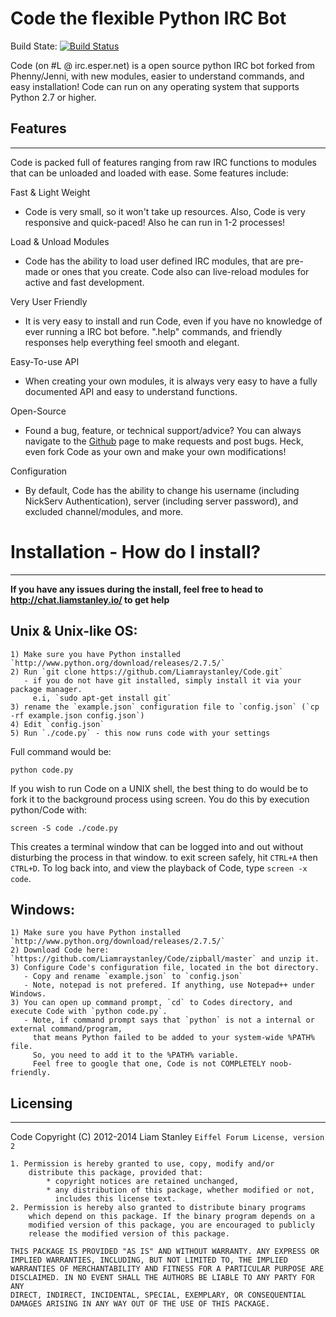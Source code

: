 Code the flexible Python IRC Bot
================================

Build State: [![Build Status](https://travis-ci.org/Liamraystanley/Code.png?branch=master)](https://travis-ci.org/Liamraystanley/Code)

Code (on #L @ irc.esper.net) is a open source python IRC bot forked from Phenny/Jenni, with new modules, easier to understand commands, and easy installation! Code can run on any operating system that supports Python 2.7 or higher.

Features
-------- 
________

Code is packed full of features ranging from raw IRC functions to modules that can be unloaded and loaded with ease. Some features include:

Fast & Light Weight
- Code is very small, so it won't take up resources. Also, Code is very responsive and quick-paced! Also he can run in 1-2 processes!

Load & Unload Modules
- Code has the ability to load user defined IRC modules, that are pre-made or ones that you create. Code also can live-reload modules for active and fast development.

Very User Friendly
- It is very easy to install and run Code, even if you have no knowledge of ever running a IRC bot before. ".help" commands, and friendly responses help everything feel smooth and elegant.

Easy-To-use API
- When creating your own modules, it is always very easy to have a fully documented API and easy to understand functions.

Open-Source
- Found a bug, feature, or technical support/advice? You can always navigate to the [Github](https://github.com/Liamraystanley/Code) page to make requests and post bugs. Heck, even fork Code as your own and make your own modifications!

Configuration
- By default, Code has the ability to change his username (including NickServ Authentication), server (including server password), and excluded channel/modules, and more.

Installation - How do I install? 
================================
________________________________

**If you have any issues during the install, feel free to head to http://chat.liamstanley.io/ to get help**


Unix & Unix-like OS: 
--------------------

    1) Make sure you have Python installed `http://www.python.org/download/releases/2.7.5/`
    2) Run `git clone https://github.com/Liamraystanley/Code.git`
       - if you do not have git installed, simply install it via your package manager.
         e.i, `sudo apt-get install git`
    3) rename the `example.json` configuration file to `config.json` (`cp -rf example.json config.json`)
    4) Edit `config.json`
    5) Run `./code.py` - this now runs code with your settings 

Full command would be: 

    python code.py

If you wish to run Code on a UNIX shell, the best thing to do would be to fork it to the background process using screen. You do this by execution python/Code with:

    screen -S code ./code.py

This creates a terminal window that can be logged into and out without disturbing the process in that window. to exit screen safely, hit `CTRL+A` then `CTRL+D`.
To log back into, and view the playback of Code, type `screen -x code`.


Windows: 
--------------------


    1) Make sure you have Python installed `http://www.python.org/download/releases/2.7.5/`
    2) Download Code here: `https://github.com/Liamraystanley/Code/zipball/master` and unzip it.
    3) Configure Code's configuration file, located in the bot directory.
       - Copy and rename `example.json` to `config.json`
       - Note, notepad is not prefered. If anything, use Notepad++ under Windows.
    3) You can open up command prompt, `cd` to Codes directory, and execute Code with `python code.py`.
       - Note, if command prompt says that `python` is not a internal or external command/program,
         that means Python failed to be added to your system-wide %PATH% file.
         So, you need to add it to the %PATH% variable.
         Feel free to google that one, Code is not COMPLETELY noob-friendly.


Licensing
---------
_________

Code Copyright (C) 2012-2014 Liam Stanley
    `Eiffel Forum License, version 2`
    
    1. Permission is hereby granted to use, copy, modify and/or
        distribute this package, provided that:
            * copyright notices are retained unchanged,
            * any distribution of this package, whether modified or not,
              includes this license text.
    2. Permission is hereby also granted to distribute binary programs
        which depend on this package. If the binary program depends on a
        modified version of this package, you are encouraged to publicly
        release the modified version of this package.
    
    THIS PACKAGE IS PROVIDED "AS IS" AND WITHOUT WARRANTY. ANY EXPRESS OR
    IMPLIED WARRANTIES, INCLUDING, BUT NOT LIMITED TO, THE IMPLIED
    WARRANTIES OF MERCHANTABILITY AND FITNESS FOR A PARTICULAR PURPOSE ARE
    DISCLAIMED. IN NO EVENT SHALL THE AUTHORS BE LIABLE TO ANY PARTY FOR ANY
    DIRECT, INDIRECT, INCIDENTAL, SPECIAL, EXEMPLARY, OR CONSEQUENTIAL
    DAMAGES ARISING IN ANY WAY OUT OF THE USE OF THIS PACKAGE.
